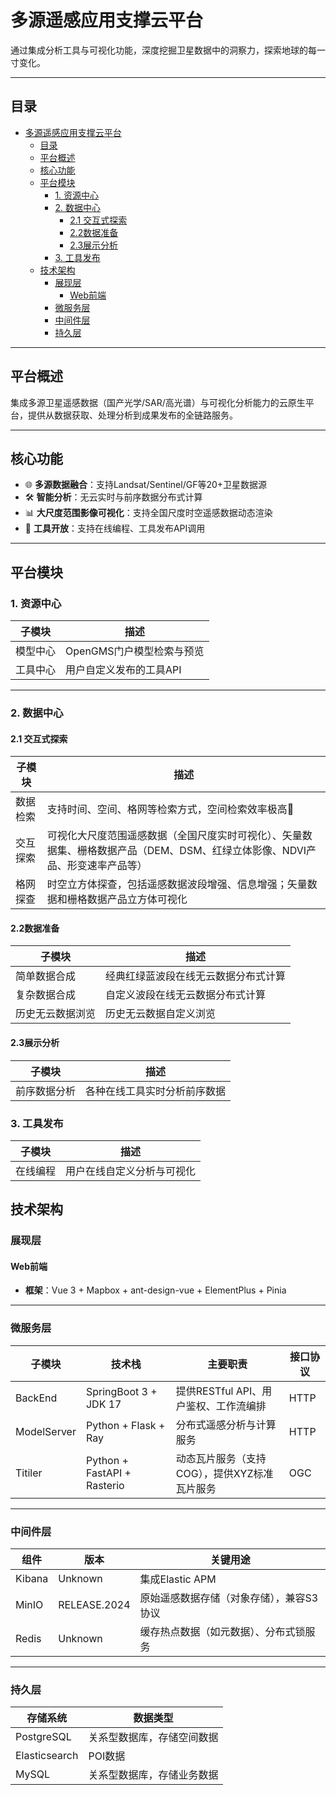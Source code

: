 # 多源遥感应用支撑云平台

通过集成分析工具与可视化功能，深度挖掘卫星数据中的洞察力，探索地球的每一寸变化。

---

## 目录
- [多源遥感应用支撑云平台](#多源遥感应用支撑云平台)
  - [目录](#目录)
  - [平台概述](#平台概述)
  - [核心功能](#核心功能)
  - [平台模块](#平台模块)
    - [1. 资源中心](#1-资源中心)
    - [2. 数据中心](#2-数据中心)
      - [2.1 交互式探索](#21-交互式探索)
      - [2.2数据准备](#22数据准备)
      - [2.3展示分析](#23展示分析)
    - [3. 工具发布](#3-工具发布)
  - [技术架构](#技术架构)
    - [展现层](#展现层)
      - [Web前端](#web前端)
    - [微服务层](#微服务层)
    - [中间件层](#中间件层)
    - [持久层](#持久层)

---

## 平台概述
集成多源卫星遥感数据（国产光学/SAR/高光谱）与可视化分析能力的云原生平台，提供从数据获取、处理分析到成果发布的全链路服务。

---

## 核心功能
- 🌐 **多源数据融合**：支持Landsat/Sentinel/GF等20+卫星数据源
- 🛠️ **智能分析**：无云实时与前序数据分布式计算
- 📊 **大尺度范围影像可视化**：支持全国尺度时空遥感数据动态渲染
- 🔗 **工具开放**：支持在线编程、工具发布API调用

---

## 平台模块

### 1. 资源中心

| 子模块   | 描述                           |
| -------- | ------------------------------ |
| 模型中心 | OpenGMS门户模型检索与预览 |
| 工具中心 | 用户自定义发布的工具API        |

---

### 2. 数据中心
#### 2.1 交互式探索

| 子模块   | 描述                           |
| -------- | ------------------------------ |
| 数据检索 | 支持时间、空间、格网等检索方式，空间检索效率极高🚀 |
| 交互探索 | 可视化大尺度范围遥感数据（全国尺度实时可视化）、矢量数据集、栅格数据产品（DEM、DSM、红绿立体影像、NDVI产品、形变速率产品等）        |
| 格网探查 | 时空立方体探查，包括遥感数据波段增强、信息增强；矢量数据和栅格数据产品立方体可视化        |

#### 2.2数据准备

| 子模块   | 描述                           |
| -------- | ------------------------------ |
| 简单数据合成 | 经典红绿蓝波段在线无云数据分布式计算 |
| 复杂数据合成 | 自定义波段在线无云数据分布式计算        |
| 历史无云数据浏览 | 历史无云数据自定义浏览        |

#### 2.3展示分析

| 子模块   | 描述                           |
| -------- | ------------------------------ |
| 前序数据分析 | 各种在线工具实时分析前序数据 |

### 3. 工具发布

| 子模块   | 描述                           |
| -------- | ------------------------------ |
| 在线编程 | 用户在线自定义分析与可视化 |

## 技术架构

### 展现层
#### Web前端
- **框架**：Vue 3 + Mapbox + ant-design-vue + ElementPlus + Pinia

---

### 微服务层

| 子模块        | 技术栈                      | 主要职责                                                                 | 接口协议       |
|---------------|-----------------------------|--------------------------------------------------------------------------|----------------|
| BackEnd       | SpringBoot 3 + JDK 17       | 提供RESTful API、用户鉴权、工作流编排                                    | HTTP     |
| ModelServer   | Python + Flask + Ray     | 分布式遥感分析与计算服务                         | HTTP           |
| Titiler       | Python + FastAPI + Rasterio          | 动态瓦片服务（支持COG），提供XYZ标准瓦片服务                   | OGC       |

---

### 中间件层

| 组件          | 版本          | 关键用途                                                                 |
|---------------|---------|--------------------------------------------------------------------------|
| Kibana        | Unknown          | 集成Elastic APM                                |
| MinIO         | RELEASE.2024    | 原始遥感数据存储（对象存储），兼容S3协议                                 |
| Redis         | Unknown       | 缓存热点数据（如元数据）、分布式锁服务                                  |

---

### 持久层

| 存储系统      | 数据类型                    |
|---------------|-----------------------------|
| PostgreSQL    | 关系型数据库，存储空间数据                |
| Elasticsearch | POI数据                 |
| MySQL         | 关系型数据库，存储业务数据                |